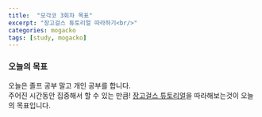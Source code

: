 ```yaml
---
title:  "모각코 3회차 목표"
excerpt: "장고걸스 튜토리얼 따라하기<br/>"
categories: mogacko
tags: [study, mogacko]
---
```

### 오늘의 목표
오늘은 졸프 공부 말고 개인 공부를 합니다.  
주어진 시간동안 집중해서 할 수 있는 만큼! [장고걸스 튜토리얼](https://tutorial.djangogirls.org/ko/)을 따라해보는것이 오늘의 목표입니다.

